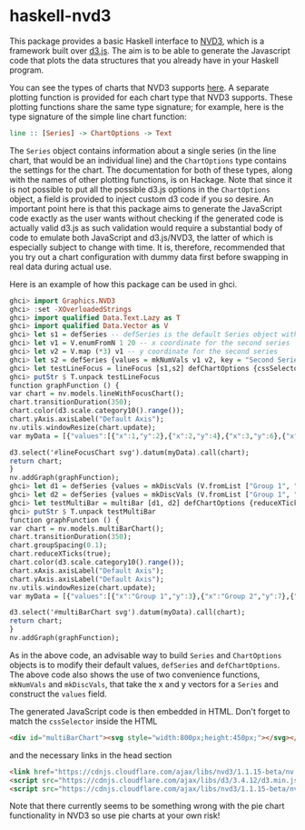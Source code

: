 haskell-nvd3
=============

This package provides a basic Haskell interface to [NVD3](http://nvd3.org/index.html), which is a framework built over [d3.js](http://d3js.org/). The aim is to be able to generate the Javascript code that plots the data structures that you already have in your Haskell program.

You can see the types of charts that NVD3 supports [here](http://nvd3.org/examples/index.html). A separate plotting function is provided for each chart type that NVD3 supports. These plotting functions share the same type signature; for example, here is the type signature of the simple line chart function:

```haskell
line :: [Series] -> ChartOptions -> Text
```

The `Series` object contains information about a single series (in the line chart, that would be an individual line) and the `ChartOptions` type contains the settings for the chart. The documentation for both of these types, along with the names of other plotting functions, is on Hackage. Note that since it is not possible to put all the possible d3.js options in the `ChartOptions` object, a field is provided to inject custom d3 code if you so desire. An important point here is that this package aims to generate the JavaScript code exactly as the user wants without checking if the generated code is actually valid d3.js as such validation would require a substantial body of code to emulate both JavaScript and d3.js/NVD3, the latter of which is especially subject to change with time. It is, therefore, recommended that you try out a chart configuration with dummy data first before swapping in real data during actual use.

Here is an example of how this package can be used in ghci.

```haskell
ghci> import Graphics.NVD3
ghci> :set -XOverloadedStrings
ghci> import qualified Data.Text.Lazy as T
ghci> import qualified Data.Vector as V
ghci> let s1 = defSeries -- defSeries is the default Series object with some dummy data
ghci> let v1 = V.enumFromN 1 20 -- x coordinate for the second series
ghci> let v2 = V.map (*3) v1 -- y coordinate for the second series
ghci> let s2 = defSeries {values = mkNumVals v1 v2, key = "Second Series"}
ghci> let testLineFocus = lineFocus [s1,s2] defChartOptions {cssSelector = "#lineFocusChart svg", xAxis = Just defAxis {axisLabel = Nothing}, colorCategory = Just Category10}
ghci> putStr $ T.unpack testLineFocus
function graphFunction () {
var chart = nv.models.lineWithFocusChart();
chart.transitionDuration(350);
chart.color(d3.scale.category10().range());
chart.yAxis.axisLabel("Default Axis");
nv.utils.windowResize(chart.update);
var myData = [{"values":[{"x":1,"y":2},{"x":2,"y":4},{"x":3,"y":6},{"x":4,"y":8},{"x":5,"y":10},{"x":6,"y":12},{"x":7,"y":14},{"x":8,"y":16},{"x":9,"y":18},{"x":10,"y":20},{"x":11,"y":22},{"x":12,"y":24},{"x":13,"y":26},{"x":14,"y":28},{"x":15,"y":30},{"x":16,"y":32},{"x":17,"y":34},{"x":18,"y":36},{"x":19,"y":38},{"x":20,"y":40}],"key":"Default Series"},{"values":[{"x":1,"y":3},{"x":2,"y":6},{"x":3,"y":9},{"x":4,"y":12},{"x":5,"y":15},{"x":6,"y":18},{"x":7,"y":21},{"x":8,"y":24},{"x":9,"y":27},{"x":10,"y":30},{"x":11,"y":33},{"x":12,"y":36},{"x":13,"y":39},{"x":14,"y":42},{"x":15,"y":45},{"x":16,"y":48},{"x":17,"y":51},{"x":18,"y":54},{"x":19,"y":57},{"x":20,"y":60}],"key":"Second Series"}];

d3.select('#lineFocusChart svg').datum(myData).call(chart);
return chart;
}
nv.addGraph(graphFunction);
ghci> let d1 = defSeries {values = mkDiscVals (V.fromList ["Group 1", "Group 2", "Group 3", "Group 4", "Group 5"]) (V.fromList [3,7,2,4,8])}
ghci> let d2 = defSeries {values = mkDiscVals (V.fromList ["Group 1", "Group 2", "Group 3", "Group 4", "Group 5"]) (V.fromList [8,3,6,3,4]), key = "Second Series"}
ghci> let testMultiBar = multiBar [d1, d2] defChartOptions {reduceXTicks = Just True, cssSelector = "#multiBarChart svg", groupSpacing = Just 0.1, colorCategory = Just Category10}
ghci> putStr $ T.unpack testMultiBar
function graphFunction () {
var chart = nv.models.multiBarChart();
chart.transitionDuration(350);
chart.groupSpacing(0.1);
chart.reduceXTicks(true);
chart.color(d3.scale.category10().range());
chart.xAxis.axisLabel("Default Axis");
chart.yAxis.axisLabel("Default Axis");
nv.utils.windowResize(chart.update);
var myData = [{"values":[{"x":"Group 1","y":3},{"x":"Group 2","y":7},{"x":"Group 3","y":2},{"x":"Group 4","y":4},{"x":"Group 5","y":8}],"key":"Default Series"},{"values":[{"x":"Group 1","y":8},{"x":"Group 2","y":3},{"x":"Group 3","y":6},{"x":"Group 4","y":3},{"x":"Group 5","y":4}],"key":"Second Series"}];

d3.select('#multiBarChart svg').datum(myData).call(chart);
return chart;
}
nv.addGraph(graphFunction);
```
As in the above code, an advisable way to build `Series` and `ChartOptions` objects is to modify their default values, `defSeries` and `defChartOptions`. The above code also shows the use of two convenience functions, `mkNumVals` and `mkDiscVals`, that take the x and y vectors for a `Series` and construct the `values` field. 

The generated JavaScript code is then embedded in HTML. Don't forget to match the `cssSelector` inside the HTML

```html
<div id="multiBarChart"><svg style="width:800px;height:450px;"></svg></div>
```

and the necessary links in the head section

```html
<link href="https://cdnjs.cloudflare.com/ajax/libs/nvd3/1.1.15-beta/nv.d3.css" rel="stylesheet" />
<script src="https://cdnjs.cloudflare.com/ajax/libs/d3/3.4.12/d3.min.js"></script>
<script src="https://cdnjs.cloudflare.com/ajax/libs/nvd3/1.1.15-beta/nv.d3.min.js"></script>
```

Note that there currently seems to be something wrong with the pie chart functionality in NVD3 so use pie charts at your own risk!

